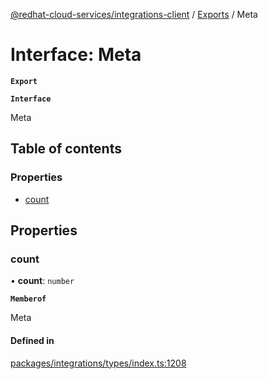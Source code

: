 [@redhat-cloud-services/integrations-client](../README.md) / [Exports](../modules.md) / Meta

# Interface: Meta

**`Export`**

**`Interface`**

Meta

## Table of contents

### Properties

- [count](Meta.md#count)

## Properties

### count

• **count**: `number`

**`Memberof`**

Meta

#### Defined in

[packages/integrations/types/index.ts:1208](https://github.com/RedHatInsights/javascript-clients/blob/master/packages/integrations/types/index.ts#L1208)
